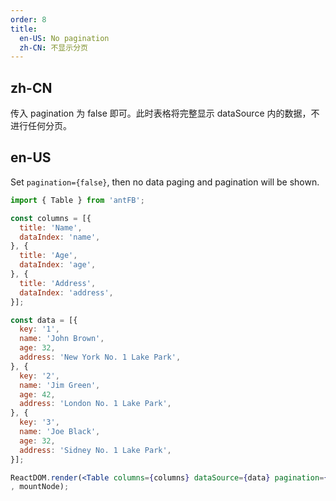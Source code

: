 ```yaml
---
order: 8
title:
  en-US: No pagination
  zh-CN: 不显示分页
---
```


## zh-CN

传入 pagination 为 false 即可。此时表格将完整显示 dataSource 内的数据，不进行任何分页。

## en-US

Set `pagination={false}`, then no data paging and pagination will be shown.

````jsx
import { Table } from 'antFB';

const columns = [{
  title: 'Name',
  dataIndex: 'name',
}, {
  title: 'Age',
  dataIndex: 'age',
}, {
  title: 'Address',
  dataIndex: 'address',
}];

const data = [{
  key: '1',
  name: 'John Brown',
  age: 32,
  address: 'New York No. 1 Lake Park',
}, {
  key: '2',
  name: 'Jim Green',
  age: 42,
  address: 'London No. 1 Lake Park',
}, {
  key: '3',
  name: 'Joe Black',
  age: 32,
  address: 'Sidney No. 1 Lake Park',
}];

ReactDOM.render(<Table columns={columns} dataSource={data} pagination={false} />
, mountNode);
````
